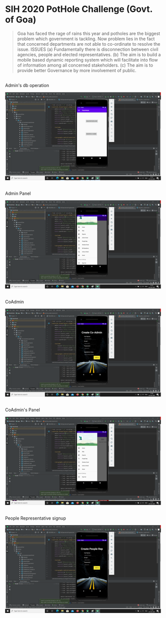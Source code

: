 # SIH 2020 PotHole Challenge (Govt. of Goa)
>Goa has faced the rage of rains this year and potholes are the biggest problem which government is tackling. Now problem lies in the fact that concerned departments are not able to co-ordinate to resolve the issue. ISSUES (a) Fundamentally there is disconnection between civil agencies, people and elected representatives. (b) The aim is to build a mobile based dynamic reporting system which will facilitate into flow of information among all concerned stakeholders. (c) The aim is to provide better Governance by more involvement of public. 

<br>
Admin's db operation
<br>

![](https://github.com/ChemoAlpha/PatchHole/blob/master/screenshot/admin_db_op.png)

<br>
Admin Panel
<br>

![](https://github.com/ChemoAlpha/PatchHole/blob/master/screenshot/adminpanel.png)

<br>
CoAdmin
<br>

![](https://github.com/ChemoAlpha/PatchHole/blob/master/screenshot/coAdmin.png)

<br>
CoAdmin's Panel
<br>

![](https://github.com/ChemoAlpha/PatchHole/blob/master/screenshot/coadmin_panel.png)

<br>
People Representative signup
<br>

![](https://github.com/ChemoAlpha/PatchHole/blob/master/screenshot/people_rep_signup.png)


